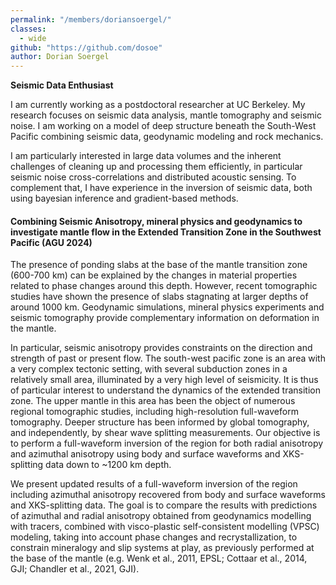 ```yaml
---
permalink: "/members/doriansoergel/"
classes:
  - wide
github: "https://github.com/dosoe"
author: Dorian Soergel
---
```


<strong>Seismic Data Enthusiast</strong>

I am currently working as a postdoctoral researcher at UC Berkeley. My research focuses on seismic data analysis, mantle tomography and seismic noise. I am working on a model of deep structure beneath the South-West Pacific combining seismic data, geodynamic modeling and rock mechanics. 

I am particularly interested in large data volumes and the inherent challenges of cleaning up and processing them efficiently, in particular seismic noise cross-correlations and distributed acoustic sensing. To complement that, I have experience in the inversion of seismic data, both using bayesian inference and gradient-based methods. 


#### Combining Seismic Anisotropy, mineral physics and geodynamics to investigate mantle flow in the Extended Transition Zone in the Southwest Pacific  (AGU 2024)

The presence of ponding slabs at the base of the mantle transition zone (600-700 km) can be explained by the changes in material properties related to phase changes around this depth. However, recent tomographic studies have shown the presence of slabs stagnating at larger depths of around 1000 km. Geodynamic simulations, mineral physics experiments and seismic tomography provide complementary information on deformation in the mantle. 

In particular, seismic anisotropy provides constraints on the direction and strength of past or present flow. The south-west pacific zone is an area with a very complex tectonic setting, with several subduction zones in a relatively small area, illuminated by a very high level of seismicity. It is thus of particular interest to understand the dynamics of the extended transition zone. The upper mantle in this area has been the object of numerous regional tomographic studies, including high-resolution full-waveform tomography. Deeper structure has been informed by global tomography, and independently, by shear wave splitting measurements. Our objective is to perform a full-waveform inversion of the region for both radial anisotropy and azimuthal anisotropy using body and surface waveforms and XKS-splitting data down to ~1200 km depth. 

We present updated results of a full-waveform inversion of the region including azimuthal anisotropy recovered from body and surface waveforms and XKS-splitting data. The goal is to compare the results with predictions of azimuthal and radial anisotropy obtained from geodynamics modelling with tracers, combined with visco-plastic self-consistent modelling (VPSC) modeling, taking into account phase changes and recrystallization, to constrain mineralogy and slip systems at play, as previously performed at the base of the mantle (e.g. Wenk et al., 2011, EPSL; Cottaar et al., 2014, GJI; Chandler et al., 2021, GJI).
